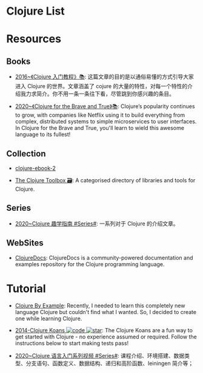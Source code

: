 # Clojure List

# Resources

## Books

- [2016~《Clojure 入门教程》📚](https://wizardforcel.gitbooks.io/clojure-fpftj/content/1.html): 这篇文章的目的是以通俗易懂的方式引导大家进入 Clojure 的世界。文章涵盖了 cojure 的大量的特性，对每一个特性的介绍我力求简介。你不用一条一条往下看，尽管跳到你感兴趣的条目。

- [2020~《Clojure for the Brave and True》📚](https://www.braveclojure.com/clojure-for-the-brave-and-true/): Clojure’s popularity continues to grow, with companies like Netflix using it to build everything from complex, distributed systems to simple microservices to user interfaces. In Clojure for the Brave and True, you'll learn to wield this awesome language to its fullest!

## Collection

- [clojure-ebook-2](https://github.com/clojurians-org/clojure-ebook-2)

- [The Clojure Toolbox 🗃️](https://www.clojure-toolbox.com/): A categorised directory of libraries and tools for Clojure.

## Series

- [2020~Clojure 趣学指南 #Series#](https://devinkin.github.io/tags/clojure/): 一系列对于 Clojure 的介绍文章。

## WebSites

- [ClojureDocs](https://clojuredocs.org/): ClojureDocs is a community-powered documentation and examples repository for the Clojure programming language.

# Tutorial

- [Clojure By Example](http://kimh.github.io/clojure-by-example/#about-this-page): Recently, I needed to learn this completely new language Clojure but couldn't find what I wanted. So, I decided to create one while learning Clojure.

- [2014-Clojure Koans ![code](https://ng-tech.icu/assets/code.svg) ![star](https://img.shields.io/github/stars/functional-koans/clojure-koans)](https://github.com/functional-koans/clojure-koans): The Clojure Koans are a fun way to get started with Clojure - no experience assumed or required. Follow the instructions below to start making tests pass!

- [2020~Clojure 语言入门系列视频 #Series#](https://blog.3vyd.com/blog/posts-output/2020-12-12-clojure-intro/): 课程介绍、环境搭建、数据类型、分支语句、函数定义、数据结构、递归和高阶函数、leiningen 简介等；
